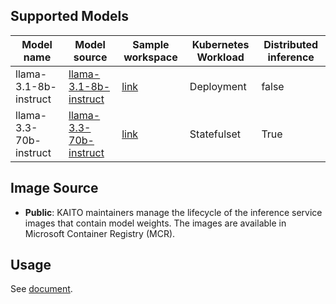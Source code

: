 ## Supported Models

| Model name           | Model source                                                                 | Sample workspace                                                                              | Kubernetes Workload | Distributed inference |
|----------------------|------------------------------------------------------------------------------|----------------------------------------------------------------------------------------------|---------------------|-----------------------|
| llama-3.1-8b-instruct | [llama-3.1-8b-instruct](https://huggingface.co/meta-llama/Llama-3.1-8B-Instruct) | [link](../../../../examples/inference/kaito_workspace_llama-3.1_8b_instruct.yaml)           | Deployment          | false                 |
| llama-3.3-70b-instruct | [llama-3.3-70b-instruct](https://huggingface.co/meta-llama/Llama-3.3-70B-Instruct) | [link](../../../../examples/inference/kaito_workspace_llama-3.3_70b_instruct.yaml)           | Statefulset          | True                 |


## Image Source

- **Public**: KAITO maintainers manage the lifecycle of the inference service images that contain model weights. The images are available in Microsoft Container Registry (MCR).

## Usage

See [document](../../../../website/docs/inference.md).
